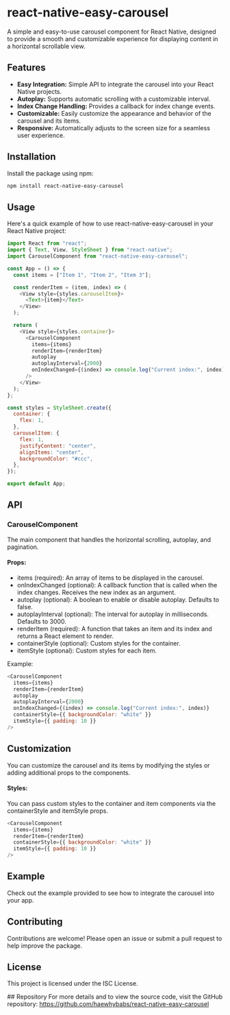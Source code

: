 # react-native-easy-carousel

A simple and easy-to-use carousel component for React Native, designed to provide a smooth and customizable experience for displaying content in a horizontal scrollable view.

## Features

- **Easy Integration:** Simple API to integrate the carousel into your React Native projects.
- **Autoplay:** Supports automatic scrolling with a customizable interval.
- **Index Change Handling:** Provides a callback for index change events.
- **Customizable:** Easily customize the appearance and behavior of the carousel and its items.
- **Responsive:** Automatically adjusts to the screen size for a seamless user experience.

## Installation

Install the package using npm:

```bash
npm install react-native-easy-carousel
```

## Usage

Here's a quick example of how to use react-native-easy-carousel in your React Native project:

```javascript
import React from "react";
import { Text, View, StyleSheet } from "react-native";
import CarouselComponent from "react-native-easy-carousel";

const App = () => {
  const items = ["Item 1", "Item 2", "Item 3"];

  const renderItem = (item, index) => (
    <View style={styles.carouselItem}>
      <Text>{item}</Text>
    </View>
  );

  return (
    <View style={styles.container}>
      <CarouselComponent
        items={items}
        renderItem={renderItem}
        autoplay
        autoplayInterval={2000}
        onIndexChanged={(index) => console.log("Current index:", index)}
      />
    </View>
  );
};

const styles = StyleSheet.create({
  container: {
    flex: 1,
  },
  carouselItem: {
    flex: 1,
    justifyContent: "center",
    alignItems: "center",
    backgroundColor: "#ccc",
  },
});

export default App;
```

## API

### CarouselComponent

The main component that handles the horizontal scrolling, autoplay, and pagination.

#### Props:

- items (required): An array of items to be displayed in the carousel.
- onIndexChanged (optional): A callback function that is called when the index changes. Receives the new index as an argument.
- autoplay (optional): A boolean to enable or disable autoplay. Defaults to false.
- autoplayInterval (optional): The interval for autoplay in milliseconds. Defaults to 3000.
- renderItem (required): A function that takes an item and its index and returns a React element to render.
- containerStyle (optional): Custom styles for the container.
- itemStyle (optional): Custom styles for each item.

Example:

```javascript
<CarouselComponent
  items={items}
  renderItem={renderItem}
  autoplay
  autoplayInterval={2000}
  onIndexChanged={(index) => console.log("Current index:", index)}
  containerStyle={{ backgroundColor: "white" }}
  itemStyle={{ padding: 10 }}
/>
```

## Customization

You can customize the carousel and its items by modifying the styles or adding additional props to the components.

#### Styles:

You can pass custom styles to the container and item components via the containerStyle and itemStyle props.

```javascript
<CarouselComponent
  items={items}
  renderItem={renderItem}
  containerStyle={{ backgroundColor: "white" }}
  itemStyle={{ padding: 10 }}
/>
```

## Example

Check out the example provided to see how to integrate the carousel into your app.

## Contributing

Contributions are welcome! Please open an issue or submit a pull request to help improve the package.

## License

This project is licensed under the ISC License.

## Repository
For more details and to view the source code, visit the GitHub repository: https://github.com/haewhybabs/react-native-easy-carousel
